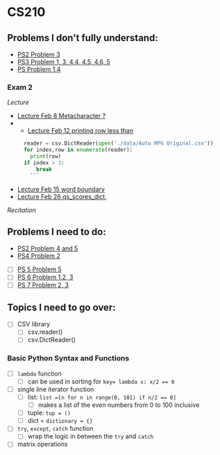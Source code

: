 # CS210

## Problems I don't fully understand:
- [PS2 Problem 3](recitation/ps2.ipynb)
- [PS3 Problem 1, 3, 4.4, 4.5, 4.6, 5](recitation/ps3.ipynb)
- [PS Problem 1.4](recitation/ps5.ipynb)

### Exam 2
*Lecture*
- [Lecture Feb 8 Metacharacter ?](lecture\feb8_notes.ipynb)
- - [Lecture Feb 12 printing row less than](lecture\feb12_notes.ipynb)
  ```python
    reader = csv.DictReader(open('./data/Auto MPG Original.csv'))
    for index,row in enumerate(reader):
      print(row)
    if index > 3:
        break
      ```
- [Lecture Feb 15 word boundary](lecture\feb15_notes.ipynb)
- [Lecture Feb 26 qs_scores_dict, ](lecture\feb15_notes.ipynb)

*Recitation*
## Problems I need to do:
- [PS2 Problem 4 and 5](recitation/ps2.ipynb)
- [PS4 Problem 2](recitation/ps4.ipynb)
- [ ] [PS 5 Problem 5](recitation/ps5.ipynb)
- [ ] [PS 6 Problem 1.2, 3](recitation/ps6.ipynb)
- [ ] [PS 7 Problem 2, 3](recitation/ps6.ipynb)

## Topics I need to go over:
- [ ] CSV library
  - [ ] csv.reader()
  - [ ] csv.DictReader()

### Basic Python Syntax and Functions
- [ ] `lambda` function
  - [ ] can be used in sorting for `key= lambda x: x/2 == 0`
- [ ] single line iterator function
  - [ ] list: `list =[n for n in range(0, 101) if n/2 == 0]`
    - [ ] makes a list of the even numbers from 0 to 100 inclusive
  - [ ] tuple: `tup = ()`
  - [ ] dict = `dictionary = {}`
- [ ] `try`, `except`, `catch` function
  - [ ] wrap the logic in between the `try` and `catch`
- [ ] matrix operations